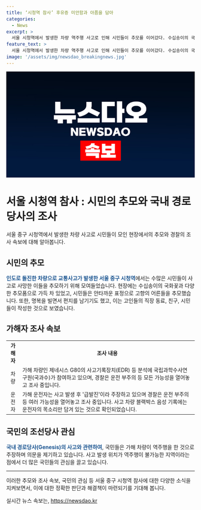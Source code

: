```yaml
---
title: ‘시청역 참사’ 후유증 미안함과 아픔을 담아
categories:
  - News
excerpt: >
  서울 시청역에서 발생한 차량 역주행 사고로 인해 시민들이 추모를 이어갔다. 수십송이의 국화꽃과 소주, 생수 등이 놓였으며, 손편지도 발견됐다. 사고 현장을 방문한 시민들은 안타까운 표정으로 고인들을 기리고, 눈물을 훔치며 조용히 기도를 올렸다. 한 시민의 편지 내용과 사고 원인 등에 대한 경찰 조사가 진행 중이며, 국과수는 가해 차량의 사고기록장치를 분석 중이다. 이러한 사건에 대한 추모와 분노의 목소리가 사람들의 이목을 끌고 있다.
feature_text: >
  서울 시청역에서 발생한 차량 역주행 사고로 인해 시민들이 추모를 이어갔다. 수십송이의 국화꽃과 소주, 생수 등이 놓였으며, 손편지도 발견됐다. 사고 현장을 방문한 시민들은 안타까운 표정으로 고인들을 기리고, 눈물을 훔치며 조용히 기도를 올렸다. 한 시민의 편지 내용과 사고 원인 등에 대한 경찰 조사가 진행 중이며, 국과수는 가해 차량의 사고기록장치를 분석 중이다. 이러한 사건에 대한 추모와 분노의 목소리가 사람들의 이목을 끌고 있다.
image: '/assets/img/newsdao_breakingnews.jpg'
---
```


<p><img src="/assets/img/newsdao_breakingnews.jpg" alt="flaretime 속보" /></p>

<h1>서울 시청역 참사 : 시민의 추모와 국내 경로당사의 조사</h1>

<p data-ke-size="size16">서울 중구 시청역에서 발생한 차량 사고로 시민들이 모인 현장에서의 추모와 경찰의 조사 속보에 대해 알아봅니다.</p>

<h2 data-ke-size="size26">시민의 추모</h2>

<p><b><span style="color: #1a5490;">인도로 돌진한 차량으로 교통사고가 발생한 서울 중구 시청역</span></b>에서는 수많은 시민들이 사고로 사망한 이들을 추모하기 위해 모여들었습니다. 현장에는 수십송이의 국화꽃과 다양한 추모품으로 가득 차 있었고, 시민들은 안타까운 표정으로 고향의 어른들을 추모했습니다. 또한, 명복을 빌면서 편지를 남기기도 했고, 이는 고인들의 직장 동료, 친구, 시민들이 작성한 것으로 보였습니다.</p>

<h2 data-ke-size="size26">가해자 조사 속보</h2>

<table>
  <tr>
    <td style="text-align: center; height: 17px;"><b>가해자</b></td>
    <td style="text-align: center; height: 17px;"><b>조사 내용</b></td>
  </tr>
  <tr>
    <td style="text-align: center; height: 17px;">차량</td>
    <td>가해 차량인 제네시스 G80의 사고기록장치(EDR) 등 분석에 국립과학수사연구원(국과수)가 참여하고 있으며, 경찰은 운전 부주의 등 모든 가능성을 열어놓고 조사 중입니다.</td>
  </tr>
  <tr>
    <td style="text-align: center; height: 17px;">운전자</td>
    <td>가해 운전자는 사고 발생 후 '급발진'이라 주장하고 있으며 경찰은 운전 부주의 등 여러 가능성을 열어놓고 조사 중입니다. 사고 차량 블랙박스 음성 기록에는 운전자의 목소리만 담겨 있는 것으로 확인되었습니다.</td>
  </tr>
</table>

<h2 data-ke-size="size26">국민의 조선당사 관심</h2>

<p><b><span style="color: #1a5490;">국내 경로당사(Genesis)의 사고와 관련하여</span></b>, 국민들은 가해 차량이 역주행을 한 것으로 주장하며 의문을 제기하고 있습니다. 사고 발생 위치가 역주행이 불가능한 지역이라는 점에서 더 많은 국민들의 관심을 끌고 있습니다.</p>

<hr>

<p>이러한 추모와 조사 속보, 국민의 관심 등 서울 중구 시청역 참사에 대한 다양한 소식을 지켜보면서, 이에 대한 정확한 판단과 해결책이 마련되기를 기대해 봅니다.</p>
실시간 뉴스 속보는, <a href="https://newsdao.kr" rel="dofollow">https://newsdao.kr</a>


